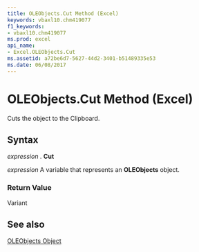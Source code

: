 ```yaml
---
title: OLEObjects.Cut Method (Excel)
keywords: vbaxl10.chm419077
f1_keywords:
- vbaxl10.chm419077
ms.prod: excel
api_name:
- Excel.OLEObjects.Cut
ms.assetid: a72be6d7-5627-44d2-3401-b51489335e53
ms.date: 06/08/2017
---
```



# OLEObjects.Cut Method (Excel)

Cuts the object to the Clipboard.


## Syntax

 _expression_ . **Cut**

 _expression_ A variable that represents an **OLEObjects** object.


### Return Value

Variant


## See also


[OLEObjects Object](Excel.OLEObjects.md)

